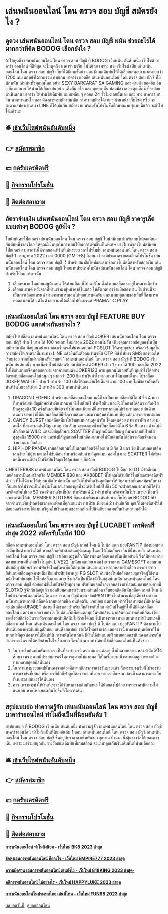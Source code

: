 # เล่นพนันออนไลน์ โดน ตรวจ สอบ บัญชี สมัครยังไง ?
## ดูดวง เล่นพนันออนไลน์ โดน ตรวจ สอบ บัญชี พนัน ช่วยอะไรได้มากกว่าที่คิด BODOG เลือกยังไง ?
ถ้าให้พูดถึง เล่นพนันออนไลน์ โดน ตรวจ สอบ บัญชี ที่ BODOG เว็บพนัน อันดับหนึ่ง เว็บไซต์ บาคาร่า ออนไลน์ ที่ดีที่สุด จะไม่พูดถึง บาคาร่า มาวิน ไม่ได้เลย เพราะ ทาง เว็บไซต์ เป็น เล่นพนันออนไลน์ โดน ตรวจ สอบ บัญชี เว็บที่ได้มีเกมชั้นนำ และ มีเกมเดิมพันให้ได้เลือกเล่นอย่างมากมายกว่า 1200 เกม แถมยังได้รวบรวม ค่ายเกม บาคาร่า ยอดฮิต เล่นพนันออนไลน์ โดน ตรวจ สอบ บัญชี ที่มีนักพนัน เล่นกันทั่วทุกมุมโลก อย่าง SEXY BARCARAT SA GAMING และ ค่ายดัง ยอดฮิต อื่น ๆ อีกมากมาย ให้ท่านได้เลือกเล่นอย่าง เต็มอิ่ม จุใจ และ ทุกค่ายนั้น ย่อมมีสาวสวย สุดเซ็กซี่ ที่จะค่อยดำเนินเกม บาคาร่า ให้ท่านได้เดิมพัน แบบเพลิน ๆ ตลอด 24 ชั่วโมงเลยนั้นเอง และ ทาง บาคาร่า มาวิน หากท่านสนใจ และ ต้องการจะสมัครสมาชิก สามารถสมัครได้ง่าย ๆ ผ่านหน้า เว็บไซต์ หรือ จะสะดวกสมัครผ่านทาง LINE ก็ได้เช่นกัน สมัครง่าย พร้อมรับโปรโมชั่นอีกมากมาย รู้แบบนี้แล้ว จะช้าไม่ได้แล้วนะ

## 🛎 [เข้าเว็บไซต์พนันอันดับหนึ่ง](https://bit.ly/3SdLNi2)
## 👉 [สมัครสมาชิก](https://bit.ly/3SdLNi2)
## 💵 [กดรับเครดิตฟรี](https://bit.ly/3dyRKHj)
## 👑 [กิจกรรมโปรโมชั่น](https://bit.ly/3dyRKHj)
## 📱 [ติดต่อสอบถาม](https://bit.ly/3dyRKHj)

## อัตราจ่ายเงิน เล่นพนันออนไลน์ โดน ตรวจ สอบ บัญชี ราคารูเล็ต แบบต่างๆ BODOG ดูยังไง ?
โบนัสพิเศษโป๊กเกอร์ เล่นพนันออนไลน์ โดน ตรวจ สอบ บัญชี โบนัสพิเสษสำหรับเกมไพ่ยอดนิยมอันดับหนึ่งของโลก ให้คุณมีเงินทุกในการเล่นโป๊กเกอร์เพิ่มขึ้นเป็นพิเศษ
ประโยชน์ของโบนัสพิเศษโป๊กเกอร์ สามารถรับได้จากยอดเทิร์นที่เล่นระยะเวลาโปรโมชั่น เล่นพนันออนไลน์ โดน ตรวจ สอบ บัญชี 1 กรกฎาคม 2022 เวลา 0000 (GMT+8) ถึงจนกว่าจะมีประกาศรายละเอียดโปรโมชั่น เล่นพนันออนไลน์ โดน ตรวจ สอบ บัญชี ：สำหรับสมาชิกใหม่และสมาชิกเก่าโบนัสนี้สำหรับสกุลเงิน เล่นพนันออนไลน์ โดน ตรวจ สอบ บัญชี ไทยบาทประเภทโบนัส เล่นพนันออนไลน์ โดน ตรวจ สอบ บัญชี สำหรับโป๊กเกอร์เท่านั้น
1. เลือกหมวด ในแถบเมนูด้านบน ให้ท่านเลือกที่ไป คาสิโน ซึ่งตัวเกมสล็อตจะอยู่ในหมวดนี้ครับ
2. เลือกแบรนด์ หลังจากที่ท่านเข้ามาสู่หน้าคาสิโนแล้ว ให้สังเกตทางซ้ายมือของท่าน ในส่วนนี้จะเป็นการเลือกแบรนด์ ท่านจะสามารถเล่นได้ทุกแบรนด์ครับ และ แทบทุกเกมของเว็บนี้ก็สามารถทดลองเล่นได้ แต่ในตัวอย่างผมได้เลือกไปที่แบรนด์ PRAMATIC PLAY

## เล่นพนันออนไลน์ โดน ตรวจ สอบ บัญชี FEATURE BUY BODOG แตกต่างกันอย่างไร ?
สมัครโปรสล็อต เล่นพนันออนไลน์ โดน ตรวจ สอบ บัญชี JOKER เล่นพนันออนไลน์ โดน ตรวจ สอบ บัญชี ฝาก 1 บาท ได้ 100 วอเลท ใหม่ล่าสุด 2022 ถอนไม่อั้น เพียงคุณกรอกข้อมูลลงในปุ่ม สมัครสมาชิก ที่อยู่บนหน้าแรกของเว็บตรงไม่ผ่านเอเย่นต์ PGSLOT ให้ครบทุกช่อง หรือส่งข้อมูลในการสมัครให้เจ้าหน้าที่ผ่านทาง LINE แล้วยืนยันตัวตนผ่านรหัส OTP ที่ส่งไปทาง SMS ของคุณให้เรียบร้อย จากนั้นฝากเงินครั้งแรกแค่ 1 เล่นพนันออนไลน์ โดน ตรวจ สอบ บัญชี ที่ BODOG เว็บพนัน อันดับหนึ่ง บาทเพื่อรับโบนัสต้อนรับสมาชิกใหม่ JOKER ฝาก 1 บาท ได้ 100 วอลเล็ต 2022 ไปใช้เล่นเกมแจ็คพอตแตกง่ายจากค่ายเกมดัง JOKER123 ครบทุกเกมได้เลยทันที ลุ้นกำไรได้อย่างอิสระกับสล็อตออนไลน์สนุก ๆ มากกว่า 200 ธีม ทำเงินกำไรจากเกมมาได้มากแค่ไหน โปรสล็อต JOKER WALLET ฝาก 1 บาท รับ 100 เปิดให้ถอนเงินได้เต็มจำนวน 100 แบบไม่มีข้อจำกัดหลังทำเทิร์นโอเวอร์เพียง 3 เท่าหรือ 300 บาทเท่านั้นเอง
1. DRAGON LEGEND สำหรับเกมสล็อตออนไลน์เกมนี้ก็จะเป็นแบบสล็อตวิดีโอ 4 รีล 4 แถว ที่มาพร้อมกับสัญลักษณ์ทำเงินมากมาย ทั้งโบนัสฟรี ทั้งฟรีสปิน และยังมีโอกาสได้ลุ้นรางวัลฟรีสปินสูงสุดถึง 10 ครั้งกันเลยทีเดียว ยังไม่หมดเพียงแค่นี้เพราะหากคุณได้เข้ามาทดลองเล่นด้วยตนเองจะพบว่านี่คือเกมสล็อตที่มีทั้งความสนุก และความคุ้มค่าในแบบที่คุณต้องการอย่างแน่นอน
2. CANDY BURST เกมสล็อตที่มาในธีมขนมหวานสุดน่ารัก โดดเด่นด้วย ภาพ กราฟิก สวยงามสดใส ที่สามารถเล่นได้ทุกเพศทุกวัย ลักษณะของเกมก็จะเป็นสล็อตวิดีโอ 6 รีล 6 แถว แต่จะไม่มีสัญลักษณ์ WILD แต่จะมีสัญลักษณ์ SCATTER เป็นรูปหมีน้อยสีชมพู ที่มาพร้อมกับโบนัสสูงสุดถึง 15000 เท่า และยังมีสัญลักษณ์โบนัสอีกมากมายให้นักเดิมพันได้ลุ้นรางวัลแจ็คพอตจำนวนมากอีกด้วย
3. HIP HOP PANDA เกมสล็อตเกมนี้เป็นเกมสล็อตวิดีโอแบบ 3 รีล 3 แถว ซึ่งเป็นเกมคลาสสิคเล่นง่าย ไม่ยุ่งยากและไม่ซับซ้อน ที่มาพร้อมกับตัวทวีคูณแบบ คอมโบ และ SCATTER ไม่เพียงแค่นี้เพราะมีรางวัลฟรีสปินให้คุณได้ลุ้นบ่อย ๆ อีกด้วย

CHESTER888 เล่นพนันออนไลน์ โดน ตรวจ สอบ บัญชี BODOG โบด็อก SLOT มีข้อดีเด่น ๆ เลยคือการเป็นสมาชิกหรือ MEMBER 888 และ AK88BET ที่ให้คุณได้รับสิทธิ์โบนัสและเครดิตฟรีต่าง ๆ ที่ไม่ได้แจกให้กับสมาชิกใหม่เท่านั้น แต่ยังมีโปรคืนเงินสุดคุ้มค่าให้กับสมาชิกที่เคยสมัครกับทางเว็บมาแล้วไม่ว่าจะเป็นโปรโมชั่นฝากแรกของยูสที่จะได้รับโบนัสไปถึง 50 จะฝากน้อยฝากมากก็ได้รับเครดิตเพิ่มไปเลย 50 ของจำนวนเงินที่ฝาก ทำเทิร์นแค่ 2 เท่าเท่านั้น หรือจะเป็นโปรแนะนำเพื่อนที่แจกเครดิตให้กับ MEMBER SLOT888 ที่แนะนำเพื่อนมาเล่นกับทางเว็บไปเลย BODOG 50 จากจำนวนเงินฝากครั้งแรกของเพื่อนที่คุณแนะนำ ทำเทิร์นเพียงแค่ 2 เท่าเช่นกัน คุณก็ได้เครดิตฟรีไปต่อยอดสร้างรายได้แบบทวีคูณให้เงินลงทุนของคุณที่ลงไปนิดเดียวกลายเป็นเงินหลายหลักได้

## เล่นพนันออนไลน์ โดน ตรวจ สอบ บัญชี LUCABET เครดิตฟรีล่าสุด 2022 สมัครรับโบนัส 100
สล็อต เล่นพนันออนไลน์ โดน ตรวจ สอบ บัญชี เกมส์ ไหน ดี โบนัส แตก บ่อยPANTIP ต้องบอกเลยว่ามันเป็นตัวทำเงินได้ดี หากสล็อตที่กำลังเล่นอยู่ดีและถูกโฉลกให้โชคกับเรา ในที่นี้หมายถึง เล่นพนันออนไลน์ โดน ตรวจ สอบ บัญชี เราเล่นและรู้หลัก วิธีการเล่นสล็อตเหล่านั้นเป็นอย่างดี ซึ่งก็มีหลายค่ายหลายแบรนด์ที่น่าสนใจไปดูกัน
LIVE22 โบนัสแตกบ่อย แตกง่าย จากค่าย GAMESOFT ออกแบบทันสมัยรูปลักษณ์กราฟฟิกจัดใหญ่ใครเห็นก็ต้องเล่น เล่นง่ายมาก หลากหลายตัวเลือก อรรถรสจากสีสันเกมสล็อตคุณภาพเต็มเปี่ยมประสิทธิภาพสูง
PG SLOT ค่ายน้องใหม่สล็อตสวยถูกจริตผู้ใช้งานหน้าใหม่ ทันสมัย ไฮไลท์สล็อตมากมาย ซึ่งกำลังเป็นที่โด่งดังในกลุ่มนักพนัน เล่นพนันออนไลน์ โดน ตรวจ สอบ บัญชี ด้วยออฟชั่นโบนัสจัดให้ทุกรอบ ฟรีสปินแจกถี่ของชอบสร้างกำไรถล่มทลายต้องค่ายนี้
SLOTXO รู้จักกันดีอยู่แล้ว ยอดนิยมคนแวะเวียนชมเล่นสล็อต เว็บฮอตติดอันดันสล็อต เกมส์ ไหน ดี โบนัส เล่นพนันออนไลน์ โดน ตรวจ สอบ บัญชี แตก บ่อยPANTIP เว็บตำนานที่อยู่เคียงข้างสาวกพนันมาแล้วหลายปี สล็อตดี เกมหลากชนิด คนติดตรึม แจกบ่อย แตกง่าย ทำกำไรสบายต้องใช้หากคิดจะเล่นสล็อตUFABET ต้องยกให้เขาเลยสำหรับเว็บดังระดับโลก ค่ายักษ์ใหญ่ที่ไม่ได้มีดีแค่สล็อตออนไลน์ แตกง่าย แจกจ่ายกำไร โบนัส แจ๊กพ็อตแตกทุกวันหลักล้าน มากล้นคุณภาพเต็มพิกัดมาวัดของโชว์สกิลชิงเงินรางวัลจากเกมพนันอีกนับไม่ถ้วนได้เลย
ชี้เป้าทางรวย เบาะแสหนทางทำเงินขนาดนี้สล็อต เกมส์ ไหน เล่นพนันออนไลน์ โดน ตรวจ สอบ บัญชี ดี โบนัส แตก บ่อยPANTIP ต้องตามไปประเดิมลองประชันกันดูสักบ่อย เล่นดี เล่นบ่อย รายได้ไหลเข้าอร่อยเลยคราวนี้ แหล่งลงทุนเดียวที่ให้มากเท่าที่คุณต้องการได้มีแต่ที่นี่ การพนันใครเล่นดี มีเงินใช้กันแบบฟรีสบายตลอดชาติ ลองเล่นจะเห็นว่าการหาเงินรายได้หลักล้านไม่ใช่เรื่องยาก ใครก็สามารถทำได้แค่ใช้สล็อตออนไลน์เป็นตัวช่วย
1. ในการเริ่มต้นเดิมพันหากเราเป็นที่จะทำการวิเคราะห์มวยแต่ละคู่ ซึ่งมีหลายหลายแหล่งสำนักให้ได้ศึกษา เพราะหากมีประสบการณ์ในการดูมวยไม่มากพอ ก็เป็นเรื่องยากที่จะทายผลถูก เพราะต้องทายหลายคู่ต่อบิลนั่นเอง
2. ในการแทงมวยสเตปนั้นนองจากต้องศึกษากติการการแข่งขันมวยแล้ว ก็เพราะบางเว็บก็ไม่รองรับการแข่งขันที่เสมอ หรือการที่นักกีฬาถูกไล่ลงจากเวทีมวย หากเราศึกษามาก่อนก็จะสามารถหาเว็บที่เหมาะสมกับเราได้นั่นเอง
3. ควร เพราะจะทำให้เงินที่เราจะได้รับหากวางเดิมพันชนะ ได้น้อยลงไปด้วย เพราะราคามีความไม่แน่นอน หากไหลเยอะเกินไปจึงยังไม่ควรเล่น

## สรุปแบบย่อ ทำความรู้จัก เล่นพนันออนไลน์ โดน ตรวจ สอบ บัญชี บาคาร่าออนไลน์ ทำไมถึงเป็นที่นิยมอันดับ 1
สรุปแบบย่อ ที่ BODOG เว็บพนัน อันดับหนึ่ง ทำความรู้จัก เล่นพนันออนไลน์ โดน ตรวจ สอบ บัญชี บาคาร่าออนไลน์ ทำไมถึงเป็นที่นิยมอันดับ 1 ตอบ เล่นพนันออนไลน์ โดน ตรวจ สอบ บัญชี เล่นพนันออนไลน์ โดน ตรวจ สอบ บัญชี ขึ้นอยู่กับราคาลงเดิมพันของทุกทาน ยิ่งมาก ยิ่งลุ้นรางวัลได้เยอะกว่าเดิม เพราะ มาร่วมสนุกกัน รางวัลชนะเดิมพันที่เกมสล็อต จะนำมาคูณกับเงินเดิมพันที่ท่านเลือกลง

## 🛎 [เข้าเว็บไซต์พนันอันดับหนึ่ง](https://bit.ly/3SdLNi2)
## 👉 [สมัครสมาชิก](https://bit.ly/3SdLNi2)
## 💵 [กดรับเครดิตฟรี](https://bit.ly/3dyRKHj)
## 👑 [กิจกรรมโปรโมชั่น](https://bit.ly/3dyRKHj)
## 📱 [ติดต่อสอบถาม](https://bit.ly/3dyRKHj)

#### [การพนันออนไลน์ ทำไมถึงนิยม - เว็บใหม่ BK8 2023 ล่าสุด](https://atom.io/themes/การพนันออนไลน์%20ทำไมถึงนิยม%20-%20เว็บใหม่%20bk8%202023%20ล่าสุด)
#### [ข้อหาเล่นการพนันออนไลน์ คืออะไร - เว็บใหม่ EMPIRE777 2023 ล่าสุด](https://atom.io/themes/ข้อหาเล่นการพนันออนไลน์%20คืออะไร%20-%20เว็บใหม่%20empire777%202023%20ล่าสุด)
#### [ความผิดฐาน เล่นการพนันออนไลน์ เล่นยังไง - เว็บใหม่ 818KING 2023 ล่าสุด-](https://atom.io/themes/ความผิดฐาน%20เล่นการพนันออนไลน์%20เล่นยังไง%20-%20เว็บใหม่%20818king%202023%20ล่าสุด-)
#### [คดีการพนันออนไลน์ ได้อย่างไร - เว็บใหม่ HAPPYLUKE 2023 ล่าสุด](https://atom.io/themes/คดีการพนันออนไลน์%20ได้อย่างไร%20-%20เว็บใหม่%20happyluke%202023%20ล่าสุด)
#### [การพนันออนไลน์ในประเทศไทย เล่นที่ไหน - เว็บใหม่ FUN88 2023 ล่าสุด](https://atom.io/themes/การพนันออนไลน์ในประเทศไทย%20เล่นที่ไหน%20-%20เว็บใหม่%20fun88%202023%20ล่าสุด)

[ผลบอลวันนี้](https://siamsport.tv "ผลบอลวันนี้"), [ดูบอลออนไลน์](https://siamsport.tv/ดูบอลสด "ดูบอลออนไลน์")